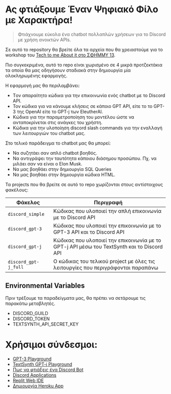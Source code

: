 # Ας φτιάξουμε Έναν Ψηφιακό Φίλο με Χαρακτήρα!
> Φτιάχνουμε εύκολα ένα chatbot πολλαπλών χρήσεων για το Discord με χρήση ανοικτών APIs.

Σε αυτό το repository θα βρείτε όλα τα αρχεία που θα χρειαστούμε για το workshop του [Tech to me About it στο ΣΦΗΜΜΥ 13](https://sfhmmy.gr/the-conference/workshops/as-phtiaxoume-enan-psephiako-philo-me-kharaktera/).

Πιο συγκεκριμένα, αυτό το repo είναι χωρισμένο σε 4 μικρά προτζεκτάκια τα οποία θα μας οδηγήσουν σταδιακά στην δημιουργία μία ολοκληρωμένης εφαρμογής.

Η εφαρμογή μας θα περιλαμβάνει:
- Tον απαραίτητο κώδικα για την επικοινωνία ενός chatbot με το Discord API.
- Τον κώδικα για να κάνουμε κλήσεις σε κάποιο GPT API, είτε το το GPT-3 της OpenAI είτε το GPT-j των EleutherAI.
- Κώδικα για την παραμετροποίηση του μοντέλου ώστε να ανταποκρίνεται στις ανάγκες του χρήστη.
- Κώδικα για την υλοποίηση discord slash commands για την εναλλαγή των λειτουργιών του chatbot μας.

Στο τελικό παράδειγμα το chatbot μας θα μπορεί:
- Να συζητάει σαν απλό chatbot βοηθός.
- Να αντιγράψει την ταυτότητα κάποιου διάσημου προσώπου. Πχ. να μιλάει σαν να είναι ο Elon Musk.
- Να μας βοηθάει στην δημιουργία SQL Queries
- Να μας βοηθάει στην δημιουργία κώδικα HTML.

Τα projects που θα βρείτε σε αυτό το repo χωρίζονται στους αντίστοιχους φακέλους:


|  Φάκελος       |Περιγραφή                      |
|----------------|-------------------------------|
| `discord_simple` | Κώδικας που υλοποιεί την απλή επικοινωνία με το Discord API |
| `discord_gpt-3 ` | Κώδικας που υλοποιεί την επικοινωνία με το GPT-3 API και το Discord API |
| `discord_gpt-j`  | Κώδικας που υλοποιεί την επικοινωνία με το GPT-j API μέσω του TextSynth και το Discord API |
| `discord_gpt-j_full` | Ο κώδικας του τελικού project με όλες τις λειτουργίες που περιγράφονται παραπάνω |

## Environmental Variables
Πριν τρέξουμε τα παραδείγματα μας, θα πρέπει να σετάρουμε τις παρακάτω μεταβλητές.
- DISCORD_GUILD
- DISCORD_TOKEN
- TEXTSYNTH_API_SECRET_KEY


# Χρήσιμοι σύνδεσμοι:
- [GPT-3 Playground](https://beta.openai.com/playground)
- [TextSynth GPT-j Playground](https://textsynth.com/playground.html)
- [Πως να φτιάξεις ένα Discord Bot](https://discordpy.readthedocs.io/en/stable/discord.html)
- [Discord Applications](https://discord.com/developers/applications)
- [Replit Web IDE](https://replit.com)
- [Δημιουργία Heroku App](https://dashboard.heroku.com/new-app)


